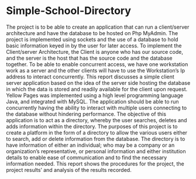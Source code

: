 # Simple-School-Directory
The project is to be able to create an application that can run a client/server architecture and have the database to be hosted on Php MyAdmin. The project is implemented using sockets and the use of a database to hold basic information keyed in by the user for later access. To implement the Client/server Architecture, the Client is anyone who has our source code, and the server is the host that has the source code and the database together. To be able to enable concurrent access, we have one workstation work as a server and the other clients will have to use the Workstation’s Ip address to interact concurrently.
This report discusses a simple client server application based on the idea of the server side
hosting the database in which the data is stored and readily available for the client upon request.
Yellow Pages was implemented using a high level programming language Java, and integrated
with MySQL. The application should be able to run concurrently having the ability to interact
with multiple users connecting to the database without hindering performance.
The objective of this application is to act as a directory, whereby the user searches, deletes and
adds information within the directory. The purposes of this project is to create a platform in the
form of a directory to allow the various users either to search, add or delete information from the
database. The directory is to have information of either an individual; who may be a company or
an organization’s representative, or personal information and either institution details to enable
ease of communication and to find the necessary information needed.
This report shows the procedures for the project, the project results’ and analysis of the results
recorded.
